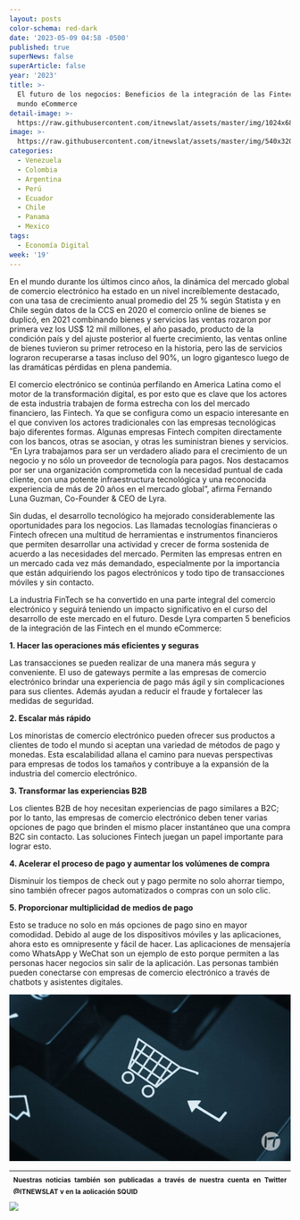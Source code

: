 ```yaml
---
layout: posts
color-schema: red-dark
date: '2023-05-09 04:58 -0500'
published: true
superNews: false
superArticle: false
year: '2023'
title: >-
  El futuro de los negocios: Beneficios de la integración de las Fintech en el
  mundo eCommerce
detail-image: >-
  https://raw.githubusercontent.com/itnewslat/assets/master/img/1024x680/ecommerce-g.jpg
image: >-
  https://raw.githubusercontent.com/itnewslat/assets/master/img/540x320/ecommerce-p.jpg
categories:
  - Venezuela
  - Colombia
  - Argentina
  - Perú
  - Ecuador
  - Chile
  - Panama
  - Mexico
tags:
  - Economía Digital
week: '19'
---
```

En el mundo durante los últimos cinco años, la dinámica del mercado global de comercio electrónico ha estado en un nivel increíblemente destacado, con una tasa de crecimiento anual promedio del 25 % según Statista y en Chile según datos de la CCS en 2020 el comercio online de bienes se duplicó, en 2021 combinando bienes y servicios las ventas rozaron por primera vez los US$ 12 mil millones, el año pasado, producto de la condición país y del ajuste posterior al fuerte crecimiento, las ventas online de bienes tuvieron su primer retroceso en la historia, pero las de servicios lograron recuperarse a tasas incluso del 90%, un logro gigantesco luego de las dramáticas pérdidas en plena pandemia.  

El comercio electrónico se continúa perfilando en America Latina como el motor de la transformación digital, es por esto que es clave que los actores de esta industria trabajen de forma estrecha con los del mercado financiero, las Fintech. Ya que se configura como un espacio interesante en el que conviven los actores tradicionales con las empresas tecnológicas bajo diferentes formas. Algunas empresas Fintech compiten directamente con los bancos, otras se asocian, y otras les suministran bienes y servicios. “En Lyra trabajamos para ser un verdadero aliado para el crecimiento de un negocio y no sólo un proveedor de tecnología para pagos. Nos destacamos por ser una organización comprometida con la necesidad puntual de cada cliente, con una potente infraestructura tecnológica y una reconocida experiencia de más de 20 años en el mercado global”, afirma Fernando Luna Guzman, Co-Founder & CEO de Lyra. 
 
Sin dudas, el desarrollo tecnológico ha mejorado considerablemente las oportunidades para los negocios. Las llamadas tecnologías financieras o Fintech ofrecen una multitud de herramientas e instrumentos financieros que permiten desarrollar una actividad y crecer de forma sostenida de acuerdo a las necesidades del mercado. Permiten las empresas entren en un mercado cada vez más demandado, especialmente por la importancia que están adquiriendo los pagos electrónicos y todo tipo de transacciones móviles y sin contacto.


La industria FinTech se ha convertido en una parte integral del comercio electrónico y seguirá teniendo un impacto significativo en el curso del desarrollo de este mercado en el futuro. Desde Lyra comparten 5 beneficios de la integración de las Fintech en el mundo eCommerce:

**1.    Hacer las operaciones más eficientes y seguras**

Las transacciones se pueden realizar de una manera más segura y conveniente. El uso de gateways permite a las empresas de comercio electrónico brindar una experiencia de pago más ágil y sin complicaciones para sus clientes. Además ayudan a reducir el fraude y fortalecer las medidas de seguridad.

**2.    Escalar más rápido**

Los minoristas de comercio electrónico pueden ofrecer sus productos a clientes de todo el mundo si aceptan una variedad de métodos de pago y monedas. Esta escalabilidad allana el camino para nuevas perspectivas para empresas de todos los tamaños y contribuye a la expansión de la industria del comercio electrónico.

**3.    Transformar las experiencias B2B**

Los clientes B2B de hoy necesitan experiencias de pago similares a B2C; por lo tanto, las empresas de comercio electrónico deben tener varias opciones de pago que brinden el mismo placer instantáneo que una compra B2C sin contacto. Las soluciones Fintech juegan un papel importante para lograr esto.

**4.     Acelerar el proceso de pago y aumentar los volúmenes de compra**

Disminuir los tiempos de check out y pago permite no solo ahorrar tiempo, sino también ofrecer pagos automatizados o compras con un solo clic.

**5.    Proporcionar multiplicidad de medios de pago**

Esto se traduce no solo en más opciones de pago sino en mayor comodidad. Debido al auge de los dispositivos móviles y las aplicaciones, ahora esto es omnipresente y fácil de hacer. Las aplicaciones de mensajería como WhatsApp y WeChat son un ejemplo de esto porque permiten a las personas hacer negocios sin salir de la aplicación. Las personas también pueden conectarse con empresas de comercio electrónico a través de chatbots y asistentes digitales.

![](https://raw.githubusercontent.com/itnewslat/assets/master/img/540x320/ecommerce-p.jpg)

<table style="height: 42px;" width="569">
<tbody>
<tr>
<td style="text-align: justify;"><sub><strong>Nuestras noticias también son publicadas a través de nuestra cuenta en Twitter <a href="https://twitter.com/itnewslat?lang=es">@ITNEWSLAT</a> y en la aplicación <a href="https://squidapp.co/en/">SQUID</a></strong></sub></td>
</tr>
</tbody>
</table>
<img src="https://tracker.metricool.com/c3po.jpg?hash=56f88a41e39ab42c063cc51676587a04"/>